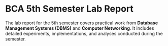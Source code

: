 # BCA 5th Semester Lab Report  
The lab report for the 5th semester covers practical work from **Database Management Systems (DBMS)** and **Computer Networking**. It includes detailed experiments, implementations, and analyses conducted during the semester.
